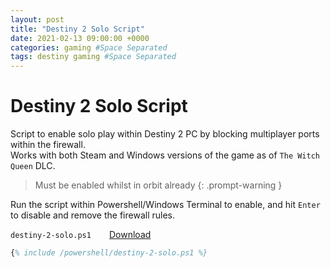 ```yaml
---
layout: post
title: "Destiny 2 Solo Script"
date: 2021-02-13 09:00:00 +0000
categories: gaming #Space Separated
tags: destiny gaming #Space Separated
---
```


# Destiny 2 Solo Script

Script to enable solo play within Destiny 2 PC by blocking multiplayer ports within the firewall.  
Works with both Steam and Windows versions of the game as of `The Witch Queen` DLC.  

> Must be enabled whilst in orbit already
{: .prompt-warning }

Run the script within Powershell/Windows Terminal to enable, and hit `Enter` to disable and remove the firewall rules.

`destiny-2-solo.ps1` <a style = "position: relative; left: 5%;" href="_includes/powershell/destiny-2-solo.ps1" download="destiny-2-solo.ps1" target="_blank" class="btn btn-info" >Download</a>

```ps
{% include /powershell/destiny-2-solo.ps1 %}
```